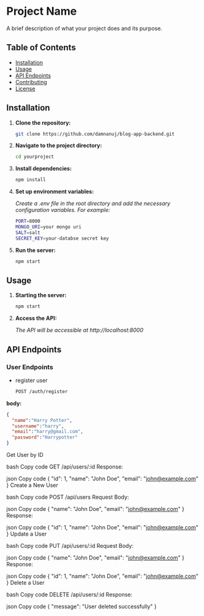 # Project Name

A brief description of what your project does and its purpose.

## Table of Contents

- [Installation](#installation)
- [Usage](#usage)
- [API Endpoints](#api-endpoints)
- [Contributing](#contributing)
- [License](#license)

## Installation

1. **Clone the repository:**
   ```bash
   git clone https://github.com/damnanuj/blog-app-backend.git
2. **Navigate to the project directory:**

   ```bash
   cd yourproject
    ```
3. **Install dependencies:**
   ```bash
   npm install
   ```

4. **Set up environment variables:**

   *Create a .env file in the root directory and add the necessary configuration 
    variables. For example:*
   ```bash
   PORT=8000
   MONGO_URI=your mongo uri
   SALT=salt
   SECRET_KEY=your-databse secret key
     ```
5. **Run the server:**

   ```bash
   npm start

## Usage 
1. **Starting the server:**

   ```bash
   npm start
   ```
2. **Access the API:**
 
    *The API will be accessible at http://localhost:8000*

## API Endpoints

### User Endpoints
- register user

   ```bash
   POST /auth/register
   ```
**body:**

   ```json
  {
     "name":"Harry Potter",
     "username":"harry",
     "email":"harry@gmail.com",
     "password":"Harrypotter"
  } 
   ```
Get User by ID

bash
Copy code
GET /api/users/:id
Response:

json
Copy code
{
  "id": 1,
  "name": "John Doe",
  "email": "john@example.com"
}
Create a New User

bash
Copy code
POST /api/users
Request Body:

json
Copy code
{
  "name": "John Doe",
  "email": "john@example.com"
}
Response:

json
Copy code
{
  "id": 1,
  "name": "John Doe",
  "email": "john@example.com"
}
Update a User

bash
Copy code
PUT /api/users/:id
Request Body:

json
Copy code
{
  "name": "John Doe",
  "email": "john@example.com"
}
Response:

json
Copy code
{
  "id": 1,
  "name": "John Doe",
  "email": "john@example.com"
}
Delete a User

bash
Copy code
DELETE /api/users/:id
Response:

json
Copy code
{
  "message": "User deleted successfully"
}
